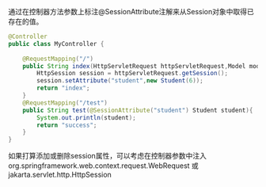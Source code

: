 

通过在控制器方法参数上标注@SessionAttribute注解来从Session对象中取得已存在的值。
```java
@Controller  
public class MyController {  
  
    @RequestMapping("/")  
    public String index(HttpServletRequest httpServletRequest,Model model){  
        HttpSession session = httpServletRequest.getSession();  
        session.setAttribute("student",new Student(6));  
        return "index";  
    }  
    @RequestMapping("/test")  
    public String test(@SessionAttribute("student") Student student){  
        System.out.println(student);  
        return "success";  
    }
}
```

如果打算添加或删除session属性，可以考虑在控制器参数中注入org.springframework.web.context.request.WebRequest
或jakarta.servlet.http.HttpSession